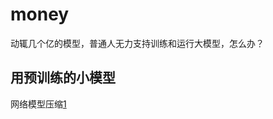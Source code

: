# money

动辄几个亿的模型，普通人无力支持训练和运行大模型，怎么办？

## 用预训练的小模型

网络模型压缩[1]


[1]: https://www.kancloud.cn/smartadpole/dl/662452
